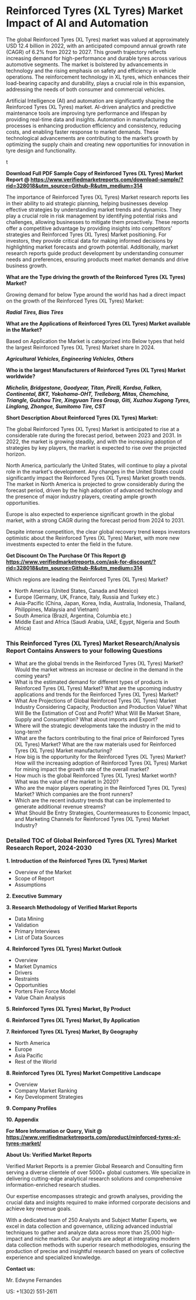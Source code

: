 <meta name="title" content="Global Reinforced Tyres (XL Tyres) Market Impact of AI and Automation"><meta name="description" content="The global Reinforced Tyres (XL Tyres) market was valued at approximately USD 12.4 billion in 2022, with an anticipated compound annual growth rate (CAGR) of 6.2% from"><meta name="title" content="Reinforced Tyres (XL Tyres) Market Size, Share, Scope, Trends, Growth, Opportunities, Analysis, Forecast"><h1>Reinforced Tyres (XL Tyres) Market Impact of AI and Automation</h1><p>The global Reinforced Tyres (XL Tyres) market was valued at approximately USD 12.4 billion in 2022, with an anticipated compound annual growth rate (CAGR) of 6.2% from 2022 to 2027. This growth trajectory reflects increasing demand for high-performance and durable tyres across various automotive segments. The market is bolstered by advancements in technology and the rising emphasis on safety and efficiency in vehicle operations. The reinforcement technology in XL tyres, which enhances their load-bearing capacity and durability, plays a crucial role in this expansion, addressing the needs of both consumer and commercial vehicles.</p><p>Artificial Intelligence (AI) and automation are significantly shaping the Reinforced Tyres (XL Tyres) market. AI-driven analytics and predictive maintenance tools are improving tyre performance and lifespan by providing real-time data and insights. Automation in manufacturing processes is enhancing production efficiency and consistency, reducing costs, and enabling faster response to market demands. These technological advancements are contributing to the market’s growth by optimizing the supply chain and creating new opportunities for innovation in tyre design and functionality.</p>t</p><p id="" class=""><strong>Download Full PDF Sample Copy of Reinforced Tyres (XL Tyres) Market Report @ <a href="https://www.verifiedmarketreports.com/download-sample/?rid=328018&utm_source=Github-R&utm_medium=314" target="_blank">https://www.verifiedmarketreports.com/download-sample/?rid=328018&utm_source=Github-R&utm_medium=314</a></strong></p><p>The importance of&nbsp;Reinforced Tyres (XL Tyres) Market research reports lies in their ability to aid strategic planning, helping businesses develop effective strategies by understanding market trends and dynamics. They play a crucial role in risk management by identifying potential risks and challenges, allowing businesses to mitigate them proactively. These reports offer a competitive advantage by providing insights into competitors' strategies and Reinforced Tyres (XL Tyres) Market positioning. For investors, they provide critical data for making informed decisions by highlighting market forecasts and growth potential. Additionally, market research reports guide product development by understanding consumer needs and preferences, ensuring products meet market demands and drive business growth.</p><p><strong>What are the&nbsp;Type driving the growth of the Reinforced Tyres (XL Tyres) Market?</strong></p><p id="" class="">Growing demand for below Type around the world has had a direct impact on the growth of the Reinforced Tyres (XL Tyres) Market:</p><em><strong>Radial Tires, Bias Tires</strong></em></p><strong>What are the&nbsp;Applications&nbsp;of Reinforced Tyres (XL Tyres) Market available in the Market?</strong></p><p id="" class="">Based on Application the Market is categorized into Below types that held the largest Reinforced Tyres (XL Tyres) Market share In 2024.</p><em><strong>Agricultural Vehicles, Engineering Vehicles, Others</strong></em></p><strong>Who is the largest Manufacturers of Reinforced Tyres (XL Tyres) Market worldwide?</strong></p><p><em><strong>Michelin, Bridgestone, Goodyear, Titan, Pirelli, Kordsa, Falken, Continental, BKT, Yokohama-OHT, Trelleborg, Mitas, Chemchina, Triangle, Guizhou Tire, Xingyuan Tires Group, Giti, Xuzhou Xugong Tyres, Linglong, Zhongce, Sumitomo Tire, CST</strong></em></p><p id="" class=""><strong>Short Description About Reinforced Tyres (XL Tyres) Market:</strong></p><p>The global Reinforced Tyres (XL Tyres) Market is anticipated to rise at a considerable rate during the forecast period, between 2023 and 2031. In 2022, the market is growing steadily, and with the increasing adoption of strategies by key players, the market is expected to rise over the projected horizon.</p><p>North America, particularly the United States, will continue to play a pivotal role in the market's development. Any changes in the United States could significantly impact the Reinforced Tyres (XL Tyres) Market growth trends. The market in North America is projected to grow considerably during the forecast period, driven by the high adoption of advanced technology and the presence of major industry players, creating ample growth opportunities.</p><p>Europe is also expected to experience significant growth in the global market, with a strong CAGR during the forecast period from 2024 to 2031.</p><p>Despite intense competition, the clear global recovery trend keeps investors optimistic about the Reinforced Tyres (XL Tyres) Market, with more new investments expected to enter the field in the future.</p><p id="" class=""><strong>Get Discount On The Purchase Of This Report @ <a href="https://www.verifiedmarketreports.com/ask-for-discount/?rid=328018&utm_source=Github-R&utm_medium=314" target="_blank">https://www.verifiedmarketreports.com/ask-for-discount/?rid=328018&utm_source=Github-R&utm_medium=314</a></strong></p>Which regions are leading the Reinforced Tyres (XL Tyres) Market?</p><ul><li>North America (United States, Canada and Mexico)</li><li>Europe (Germany, UK, France, Italy, Russia and Turkey etc.)</li><li>Asia-Pacific (China, Japan, Korea, India, Australia, Indonesia, Thailand, Philippines, Malaysia and Vietnam)</li><li>South America (Brazil, Argentina, Columbia etc.)</li><li>Middle East and Africa (Saudi Arabia, UAE, Egypt, Nigeria and South Africa)</li></ul><h3 id="" class="">This Reinforced Tyres (XL Tyres) Market Research/Analysis Report Contains Answers to your following Questions</h3><ul><li>What are the global trends in the Reinforced Tyres (XL Tyres) Market? Would the market witness an increase or decline in the demand in the coming years?</li><li>What is the estimated demand for different types of products in Reinforced Tyres (XL Tyres) Market? What are the upcoming industry applications and trends for the Reinforced Tyres (XL Tyres) Market?</li><li>What Are Projections of Global Reinforced Tyres (XL Tyres) Market Industry Considering Capacity, Production and Production Value? What Will Be the Estimation of Cost and Profit? What Will Be Market Share, Supply and Consumption? What about imports and Export?</li><li>Where will the strategic developments take the industry in the mid to long-term?</li><li>What are the factors contributing to the final price of Reinforced Tyres (XL Tyres) Market? What are the raw materials used for Reinforced Tyres (XL Tyres) Market manufacturing?</li><li>How big is the opportunity for the Reinforced Tyres (XL Tyres) Market? How will the increasing adoption of Reinforced Tyres (XL Tyres) Market for mining impact the growth rate of the overall market?</li><li>How much is the global Reinforced Tyres (XL Tyres) Market worth? What was the value of the market In 2020?</li><li>Who are the major players operating in the Reinforced Tyres (XL Tyres) Market? Which companies are the front runners?</li><li>Which are the recent industry trends that can be implemented to generate additional revenue streams?</li><li>What Should Be Entry Strategies, Countermeasures to Economic Impact, and Marketing Channels for Reinforced Tyres (XL Tyres) Market Industry?</li></ul><h3 id="" class="">Detailed TOC of Global Reinforced Tyres (XL Tyres) Market Research Report, 2024-2030</h3><p id="" class=""><strong>1. Introduction of the Reinforced Tyres (XL Tyres) Market</strong></p><ul><li>Overview of the Market</li><li>Scope of Report</li><li>Assumptions</li></ul><p id="" class=""><strong>2. Executive Summary</strong></p><p id="" class=""><strong>3. Research Methodology of Verified Market Reports</strong></p><ul><li>Data Mining</li><li>Validation</li><li>Primary Interviews</li><li>List of Data Sources</li></ul><p id="" class=""><strong>4. Reinforced Tyres (XL Tyres) Market Outlook</strong></p><ul><li>Overview</li><li>Market Dynamics</li><li>Drivers</li><li>Restraints</li><li>Opportunities</li><li>Porters Five Force Model</li><li>Value Chain Analysis</li></ul><p id="" class=""><strong>5. Reinforced Tyres (XL Tyres) Market, By Product</strong></p><p id="" class=""><strong>6. Reinforced Tyres (XL Tyres) Market, By Application</strong></p><p id="" class=""><strong>7. Reinforced Tyres (XL Tyres) Market, By Geography</strong></p><ul><li>North America</li><li>Europe</li><li>Asia Pacific</li><li>Rest of the World</li></ul><p id="" class=""><strong>8. Reinforced Tyres (XL Tyres) Market Competitive Landscape</strong></p><ul><li>Overview</li><li>Company Market Ranking</li><li>Key Development Strategies</li></ul><p id="" class=""><strong>9. Company Profiles</strong></p><p id="" class=""><strong>10. Appendix</strong></p><p id="" class=""><strong>For More Information or Query, Visit @ <a href="https://www.verifiedmarketreports.com/product/reinforced-tyres-xl-tyres-market/" target="_blank">https://www.verifiedmarketreports.com/product/reinforced-tyres-xl-tyres-market/</a></strong></p><p id="" class=""><strong>About Us: Verified Market Reports</strong></p><p id="" class="">Verified Market Reports is a premier Global Research and Consulting firm serving a diverse clientele of over 5000+ global customers. We specialize in delivering cutting-edge analytical research solutions and comprehensive information-enriched research studies.</p><p id="" class="">Our expertise encompasses strategic and growth analyses, providing the crucial data and insights required to make informed corporate decisions and achieve key revenue goals.</p><p id="" class="">With a dedicated team of 250 Analysts and Subject Matter Experts, we excel in data collection and governance, utilizing advanced industrial techniques to gather and analyze data across more than 25,000 high-impact and niche markets. Our analysts are adept at integrating modern data collection methods with superior research methodologies, ensuring the production of precise and insightful research based on years of collective experience and specialized knowledge.</p><p id="" class=""><strong>Contact us:</strong></p><p id="" class="">Mr. Edwyne Fernandes</p><p id="" class="">US: +1(302) 551-2611</p>